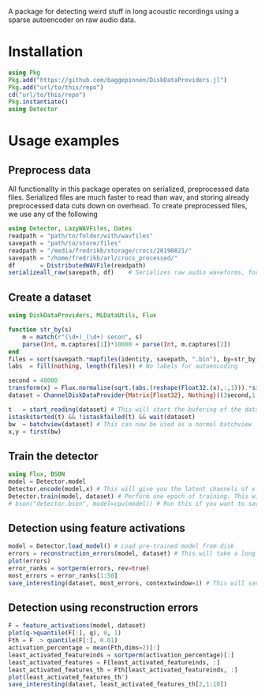 A package for detecting weird stuff in long acoustic recordings using a sparse autoencoder on raw audio data.
# Installation

```julia
using Pkg
Pkg.add("https://github.com/baggepinnen/DiskDataProviders.jl")
Pkg.add("url/to/this/repo")
cd("url/to/this/repo")
Pkg.instantiate()
using Detector
```

# Usage examples


## Preprocess data

All functionality in this package operates on serialized, preprocessed data files. Serialized files are much faster to read than wav, and storing already preprocessed data cuts down on overhead. To create preprocessed files, we use any of the following

```julia
using Detector, LazyWAVFiles, Dates
readpath = "path/to/folder/with/wavfiles"
savepath = "path/to/store/files"
readpath = "/media/fredrikb/storage/crocs/20190821/"
savepath = "/home/fredrikb/arl/crocs_processed/"
df       = DistributedWAVFile(readpath)
serializeall_raw(savepath, df)    # Serializes raw audio waveforms, for autoencoding
```

## Create a dataset

```julia
using DiskDataProviders, MLDataUtils, Flux

function str_by(s)
    m = match(r"(\d+)_(\d+) secon", s)
    parse(Int, m.captures[1])*10000 + parse(Int, m.captures[2])
end
files = sort(savepath.*mapfiles(identity, savepath, ".bin"), by=str_by)
labs  = fill(nothing, length(files)) # No labels for autoencoding

second = 48000
transform(x) = Flux.normalise(sqrt.(abs.(reshape(Float32.(x),:,1))).*sign.(x), dims=1) # Some transformation you may want to do on the data
dataset = ChannelDiskDataProvider{Matrix{Float32}, Nothing}((3second,1,1), 2, 120, labels=labs, files=files, transform=transform)

t   = start_reading(dataset) # This will start the bufering of the dataset
istaskstarted(t) && !istaskfailed(t) && wait(dataset)
bw  = batchview(dataset) # This can now be used as a normal batchview
x,y = first(bw)
```

## Train the detector
```julia
using Flux, BSON
model = Detector.model
Detector.encode(model,x) # This will give you the latent channels of x
Detector.train(model, dataset) # Perform one epoch of training. This will take a long time, some figure will be displayed every now and then. This command can be executed several times
# bson("detector.bson", model=cpu(model)) # Run this if you want to save your trained model
```

## Detection using feature activations
```julia
model = Detector.load_model() # Load pre-trained model from disk
errors = reconstruction_errors(model, dataset) # This will take a long time (2-5 minutes) if done on the entire dataset
plot(errors)
error_ranks = sortperm(errors, rev=true)
most_errors = error_ranks[1:50]
save_interesting(dataset, most_errors, contextwindow=1) # This will save the interesting clips to a folder on disk
```


## Detection using reconstruction errors
```julia
F = feature_activations(model, dataset)
plot(q->quantile(F[:], q), 0, 1)
Fth = F .> quantile(F[:], 0.01)
activation_percentage = mean(Fth,dims=2)[:]
least_activated_featureinds = sortperm(activation_percentage)[:]
least_activated_features = F[least_activated_featureinds, :]
least_activated_features_th = Fth[least_activated_featureinds, :]
plot(least_activated_features_th')
save_interesting(dataset, least_activated_features_th[2,1:10])
```
